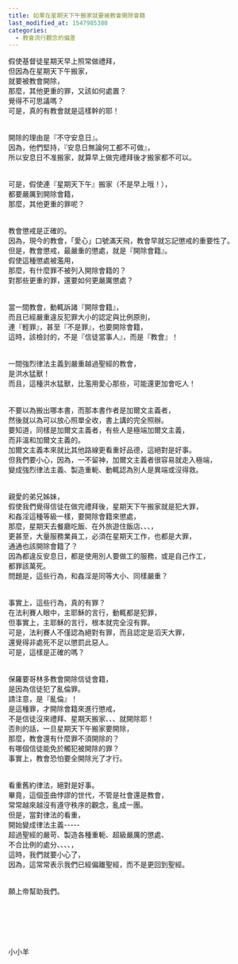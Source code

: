 ```yaml
---
title: 如果在星期天下午搬家就要被教會開除會籍
last_modified_at: 1547985380
categories:
  - 教會流行觀念的偏差
---
```


假使基督徒星期天早上照常做禮拜，<br>但因為在星期天下午搬家，<br>就要被教會開除，<br>那麼，其他更重的罪，又該如何處置？<br><!--more-->覺得不可思議嗎？<br>可是，真的有教會就是這樣幹的耶！<br><br><br>開除的理由是『不守安息日』。<br>因為，他們堅持，『安息日無論何工都不可做』，<br>所以安息日不准搬家，就算早上做完禮拜後才搬家都不可以。<br><br><br>可是，假使連『星期天下午』搬家（不是早上哦！），<br>都要嚴厲到開除會籍，<br>那麼，其他更重的罪呢？<br><br><br>教會懲戒是正確的。<br>因為，現今的教會，「愛心」口號滿天飛，教會早就忘記懲戒的重要性了。<br>但是，教會懲戒，最嚴重的懲處，就是『開除會籍』。<br>假使這種懲處被濫用，<br>那麼，有什麼罪不被列入開除會籍的？<br>對那些更重的罪，還要如何更嚴厲懲處？<br><br><br>當一間教會，動輒訴諸『開除會籍』，<br>而且已經嚴重違反犯罪大小的認定與比例原則，<br>連『輕罪』，甚至『不是罪』，也要開除會籍，<br>這時，該檢討的，不是『信徒當事人』，而是『教會』！<br><br><br>一間強烈律法主義到嚴重越過聖經的教會，<br>是洪水猛獸！<br>而且，這種洪水猛獸，比濫用愛心那些，可能還更加會吃人！<br><br><br>不要以為搬出哪本書，而那本書作者是加爾文主義者，<br>然後就以為可以放心照單全收，書上講的完全照辦。<br>要知道，同樣是加爾文主義者，有些人是極端加爾文主義，<br>而非溫和加爾文主義的。<br>加爾文主義本來就比其他路線更看重好品德，這絕對是好事。<br>但我們要小心，因為，一不留神，加爾文主義者很容易就走入極端，<br>變成強烈律法主義、製造重軛、動輒認為別人是異端或沒得救。<br><br><br>親愛的弟兄姊妹，<br>假使我們覺得信徒在做完禮拜後，星期天下午搬家就是犯大罪，<br>和姦淫這種等級一樣，要開除會籍來懲處，<br>那麼，星期天去餐廳吃飯、在外旅遊住飯店、、、，<br>更甚至，大量服務業員工，必須在星期天工作，也都是大罪，<br>通通也該開除會籍了？<br>因為都違反安息日，都是使用別人要做工的服務，或是自己作工，<br>都罪該萬死。<br>問題是，這些行為，和姦淫是同等大小、同樣嚴重？<br><br><br>事實上，這些行為，真的有罪？<br>在法利賽人眼中，主耶穌的言行，動輒都是犯罪，<br>但事實上，主耶穌的言行，根本就完全沒有罪。<br>可是，法利賽人不僅認為絕對有罪，而且認定是滔天大罪，<br>還覺得非處死不足以懲罰此惡人。<br>可是，這樣是正確的嗎？<br><br><br>保羅要哥林多教會開除信徒會籍，<br>是因為信徒犯了亂倫罪。<br>請注意，是『亂倫』！<br>是這種罪，才開除會籍來進行懲戒，<br>不是信徒沒來禮拜、星期天搬家、、、就開除耶！<br>否則的話，一旦星期天下午搬家要開除，<br>那麼，教會還有什麼罪不須開除的？<br>有哪個信徒能免於觸犯被開除的罪？<br>事實上，教會恐怕要全開除光了才行。<br><br><br>看重舊約律法，絕對是好事。<br>畢竟，這個歪曲悖謬的世代，不管是社會還是教會，<br>常常越來越沒有遵守秩序的觀念，亂成一團。<br>但是，當對律法的看重，<br>開始變成律法主義-----<br>超過聖經的嚴苛、製造各種重軛、超級嚴厲的懲處、<br>不合比例的處分、、、、，<br>這時，我們就要小心了，<br>因為，這常常表示我們已經偏離聖經，而不是更回到聖經。<br><br><br>願上帝幫助我們。<br><br><br><br><br><br><br>小小羊<br><br><br><br><br><br><br><br><br><br><br><br><br><br>
